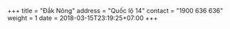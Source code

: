 +++
title = "Đắk Nông"
address = "Quốc lộ 14"
contact = "1900 636 636"
weight =  1
date = 2018-03-15T23:19:25+07:00
+++
